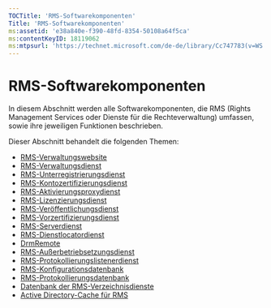 ```yaml
---
TOCTitle: 'RMS-Softwarekomponenten'
Title: 'RMS-Softwarekomponenten'
ms:assetid: 'e38a840e-f390-48fd-8354-50108a64f5ca'
ms:contentKeyID: 18119062
ms:mtpsurl: 'https://technet.microsoft.com/de-de/library/Cc747783(v=WS.10)'
---
```


RMS-Softwarekomponenten
=======================

In diesem Abschnitt werden alle Softwarekomponenten, die RMS (Rights Management Services oder Dienste für die Rechteverwaltung) umfassen, sowie ihre jeweiligen Funktionen beschrieben.

Dieser Abschnitt behandelt die folgenden Themen:

-   [RMS-Verwaltungswebsite](https://technet.microsoft.com/f003c1d9-9a17-4e50-9e1e-5d67677552a0)
-   [RMS-Verwaltungsdienst](https://technet.microsoft.com/4bd3e142-f0f6-40e9-a160-deab28ce5b88)
-   [RMS-Unterregistrierungsdienst](https://technet.microsoft.com/6b05e71c-5e7d-467c-9e13-35ac14d3718a)
-   [RMS-Kontozertifizierungsdienst](https://technet.microsoft.com/fb294969-850e-44b4-8f6a-ca5d5cec1bf1)
-   [RMS-Aktivierungsproxydienst](https://technet.microsoft.com/6b9d33ef-466b-405b-a768-54e5615d6770)
-   [RMS-Lizenzierungsdienst](https://technet.microsoft.com/5cad1baf-0304-4e82-b62d-83a4aac2140b)
-   [RMS-Veröffentlichungsdienst](https://technet.microsoft.com/4c0c8fe3-695c-4b2c-a2d3-cab9b52bbb25)
-   [RMS-Vorzertifizierungsdienst](https://technet.microsoft.com/09957294-167f-4f98-88e9-ae90fbeb26c1)
-   [RMS-Serverdienst](https://technet.microsoft.com/772d0a89-c9fb-4430-9434-38cd5add1e86)
-   [RMS-Dienstlocatordienst](https://technet.microsoft.com/6f410cc9-5d5b-4df3-bf4f-7b13811eb52f)
-   [DrmRemote](https://technet.microsoft.com/1f7cd7ac-2db1-4d92-8686-75c8ade54988)
-   [RMS-Außerbetriebsetzungsdienst](https://technet.microsoft.com/97677e3b-bc83-47ec-b6db-d326cd94566c)
-   [RMS-Protokollierungslistenerdienst](https://technet.microsoft.com/e81ea57d-1a7d-4c02-abfc-dbc1597e176b)
-   [RMS-Konfigurationsdatenbank](https://technet.microsoft.com/769adbdc-f32f-464b-85c4-e8b160036187)
-   [RMS-Protokollierungsdatenbank](https://technet.microsoft.com/8ba147f3-16e4-4d9a-ac8f-f05ba2ba11bb)
-   [Datenbank der RMS-Verzeichnisdienste](https://technet.microsoft.com/6f6b8586-5d17-4a40-94a3-4dc738195301)
-   [Active Directory-Cache für RMS](https://technet.microsoft.com/c721a2eb-2fe9-4346-b426-3cc169b97265)
